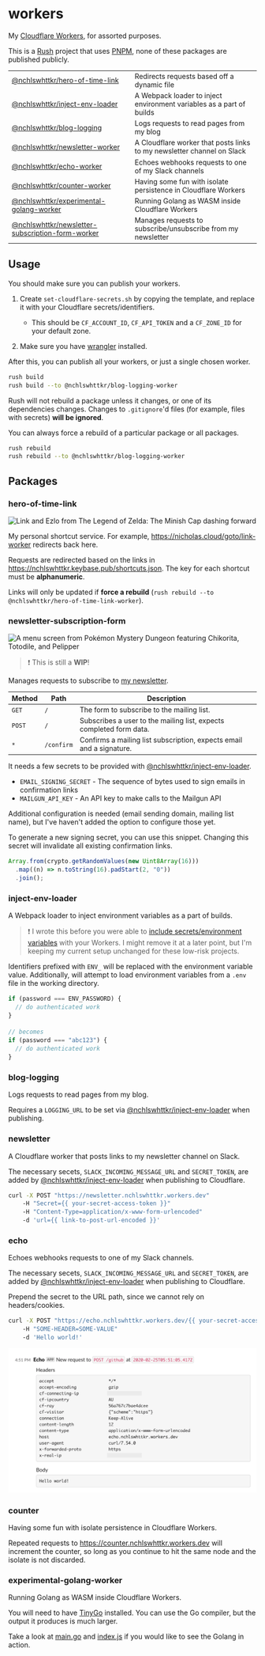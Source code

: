 # workers

My [Cloudflare Workers](https://workers.dev), for assorted purposes.

This is a [Rush](https://rushjs.io) project that uses [PNPM](https://pnpm.js.org/), none of these packages are published publicly.

|                                                                                   |                                                                        |
| --------------------------------------------------------------------------------- | ---------------------------------------------------------------------- |
| [@nchlswhttkr/hero-of-time-link](#hero-of-time-link)                              | Redirects requests based off a dynamic file                            |
| [@nchlswhttkr/inject-env-loader](#inject-env-loader)                              | A Webpack loader to inject environment variables as a part of builds   |
| [@nchlswhttkr/blog-logging](#blog-logging)                                        | Logs requests to read pages from my blog                               |
| [@nchlswhttkr/newsletter-worker](#newsletter)                                     | A Cloudflare worker that posts links to my newsletter channel on Slack |
| [@nchlswhttkr/echo-worker](#echo)                                                 | Echoes webhooks requests to one of my Slack channels                   |
| [@nchlswhttkr/counter-worker](#counter)                                           | Having some fun with isolate persistence in Cloudflare Workers         |
| [@nchlswhttkr/experimental-golang-worker](#experimental-golang-worker)            | Running Golang as WASM inside Cloudflare Workers                       |
| [@nchlswhttkr/newsletter-subscription-form-worker](#newsletter-subscription-form) | Manages requests to subscribe/unsubscribe from my newsletter           |

## Usage

You should make sure you can publish your workers.

1. Create `set-cloudflare-secrets.sh` by copying the template, and replace it with your Cloudflare secrets/identifiers.

   - This should be `CF_ACCOUNT_ID`, `CF_API_TOKEN` and a `CF_ZONE_ID` for your default zone.

1. Make sure you have [wrangler](https://github.com/cloudflare/wrangler) installed.

After this, you can publish all your workers, or just a single chosen worker.

```sh
rush build
rush build --to @nchlswhttkr/blog-logging-worker
```

Rush will not rebuild a package unless it changes, or one of its dependencies changes. Changes to `.gitignore`'d files (for example, files with secrets) **will be ignored**.

You can always force a rebuild of a particular package or all packages.

```sh
rush rebuild
rush rebuild --to @nchlswhttkr/blog-logging-worker
```

## Packages

### hero-of-time-link

![Link and Ezlo from The Legend of Zelda: The Minish Cap dashing forward](https://gamepedia.cursecdn.com/zelda_gamepedia_en/a/af/PegasusBootsTMC.png)

My personal shortcut service. For example, https://nicholas.cloud/goto/link-worker redirects back here.

Requests are redirected based on the links in https://nchlswhttkr.keybase.pub/shortcuts.json. The key for each shortcut must be **alphanumeric**.

Links will only be updated if **force a rebuild** (`rush rebuild --to @nchlswhttkr/hero-of-time-link-worker`).

### newsletter-subscription-form

![A menu screen from Pokémon Mystery Dungeon featuring Chikorita, Totodile, and Pelipper](https://pbs.twimg.com/media/ETYATeyUUAApTGA?format=jpg&name=large)

> :exclamation: This is still a **WIP**!

Manages requests to subscribe to [my newsletter](https://nicholas.cloud/newsletter/).

| Method | Path       | Description                                                          |
| ------ | ---------- | -------------------------------------------------------------------- |
| `GET`  | `/`        | The form to subscribe to the mailing list.                           |
| `POST` | `/`        | Subscribes a user to the mailing list, expects completed form data.  |
| `*`    | `/confirm` | Confirms a mailing list subscription, expects email and a signature. |

It needs a few secrets to be provided with [@nchlswhttkr/inject-env-loader](#inject-env-loader).

- `EMAIL_SIGNING_SECRET` - The sequence of bytes used to sign emails in confirmation links
- `MAILGUN_API_KEY` - An API key to make calls to the Mailgun API

Additional configuration is needed (email sending domain, mailing list name), but I've haven't added the option to configure those yet.

To generate a new signing secret, you can use this snippet. Changing this secret will invalidate all existing confirmation links.

```js
Array.from(crypto.getRandomValues(new Uint8Array(16)))
  .map((n) => n.toString(16).padStart(2, "0"))
  .join();
```

### inject-env-loader

A Webpack loader to inject environment variables as a part of builds.

> :exclamation: I wrote this before you were able to [include secrets/environment variables](https://blog.cloudflare.com/workers-secrets-environment/) with your Workers. I might remove it at a later point, but I'm keeping my current setup unchanged for these low-risk projects.

Identifiers prefixed with `ENV_` will be replaced with the environment variable value. Additionally, will attempt to load environment variables from a `.env` file in the working directory.

```js
if (password === ENV_PASSWORD) {
  // do authenticated work
}

// becomes
if (password === "abc123") {
  // do authenticated work
}
```

### blog-logging

Logs requests to read pages from my blog.

Requires a `LOGGING_URL` to be set via [@nchlswhttkr/inject-env-loader](#inject-env-loader) when publishing.

### newsletter

A Cloudflare worker that posts links to my newsletter channel on Slack.

The necessary secets, `SLACK_INCOMING_MESSAGE_URL` and `SECRET_TOKEN`, are added by [@nchlswhttkr/inject-env-loader](#inject-env-loader) when publishing to Cloudflare.

```sh
curl -X POST "https://newsletter.nchlswhttkr.workers.dev"
    -H "Secret={{ your-secret-access-token }}"
    -H "Content-Type=application/x-www-form-urlencoded"
    -d 'url={{ link-to-post-url-encoded }}'
```

### echo

Echoes webhooks requests to one of my Slack channels.

The necessary secets, `SLACK_INCOMING_MESSAGE_URL` and `SECRET_TOKEN`, are added by [@nchlswhttkr/inject-env-loader](#inject-env-loader) when publishing to Cloudflare.

Prepend the secret to the URL path, since we cannot rely on headers/cookies.

```sh
curl -X POST "https://echo.nchlswhttkr.workers.dev/{{ your-secret-access-token }}/github"
    -H "SOME-HEADER=SOME-VALUE"
    -d 'Hello world!'
```

![An example screenshot showing data from the above request](./workers/echo/screenshot.png)

### counter

Having some fun with isolate persistence in Cloudflare Workers.

Repeated requests to https://counter.nchlswhttkr.workers.dev will increment the counter, so long as you continue to hit the same node and the isolate is not discarded.

### experimental-golang-worker

Running Golang as WASM inside Cloudflare Workers.

You will need to have [TinyGo](https://tinygo.org/) installed. You can use the Go compiler, but the output it produces is much larger.

Take a look at [main.go](./workers/golang-wasm-experiment/main.go) and [index.js](./workers/golang-wasm-experiment/index.js) if you would like to see the Golang in action.
